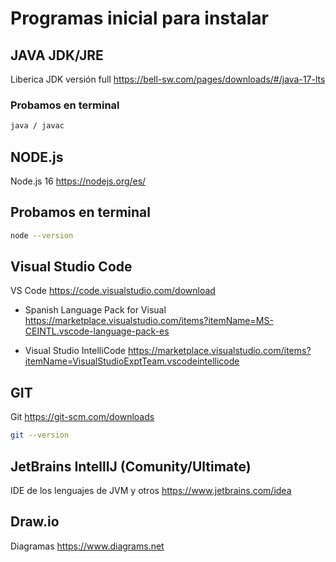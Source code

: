 
# Programas inicial para instalar

## JAVA JDK/JRE
Liberica JDK versión full
https://bell-sw.com/pages/downloads/#/java-17-lts

### Probamos en terminal
```sh
java / javac
```

## NODE.js
Node.js 16
https://nodejs.org/es/

## Probamos en terminal
```sh
node --version
```

## Visual Studio Code
VS Code
https://code.visualstudio.com/download
- Spanish Language Pack for Visual 
https://marketplace.visualstudio.com/items?itemName=MS-CEINTL.vscode-language-pack-es

- Visual Studio IntelliCode
https://marketplace.visualstudio.com/items?itemName=VisualStudioExptTeam.vscodeintellicode



## GIT
Git
https://git-scm.com/downloads
```sh
git --version
```
## JetBrains IntellIJ (Comunity/Ultimate)
IDE de los lenguajes de JVM y otros
https://www.jetbrains.com/idea

## Draw.io
Diagramas
https://www.diagrams.net



